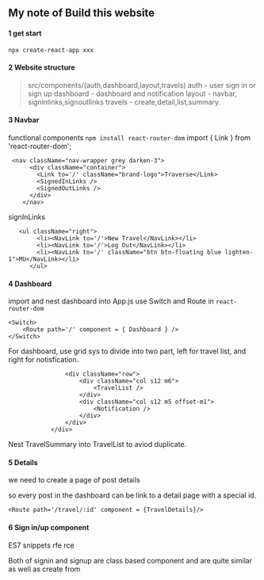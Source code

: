 
## My note of Build this website

#### 1 get start
```npx create-react-app xxx```

#### 2 Website structure
> src/components/(auth,dashboard,layout,travels)
auth - user sign in or sign up
dashboard - dashboard and notification
layout - navbar, signinlinks,signoutlinks
travels - create,detail,list,summary.

#### 3 Navbar
functional components
`npm install react-router-dom`
import { Link } from 'react-router-dom';

```
 <nav className="nav-wrapper grey darken-3">
      <div className="container">
        <Link to='/' className="brand-logo">Traverse</Link>
        <SignedInLinks />
        <SignedOutLinks />
      </div>
    </nav>
```

signInLinks
```
   <ul className="right">
        <li><NavLink to='/'>New Travel</NavLink></li>
        <li><NavLink to='/'>Log Out</NavLink></li>
        <li><NavLink to='/' className="btn btn-floating blue lighten-1">MU</NavLink></li>
      </ul>
```

#### 4 Dashboard
import and nest dashboard into App.js
use Switch and Route in `react-router-dom`
```
<Switch>
    <Route path='/' component = { Dashboard } />
</Switch>
```

For dashboard, use grid sys to divide into two part, left for travel list, and right for notisfication. 

```<div className="dashboard container">
                <div className="row">
                    <div className="col s12 m6">
                        <TravelList />
                    </div>
                    <div className="col s12 m5 offset-m1">
                        <Notification />
                    </div>
                </div>
            </div>
```
 Nest TravelSummary into TravelList to aviod duplicate. 



 #### 5 Details

 we need to create a page of post details

 so every post in the dashboard can be link to a detail page with a special id.

 ```<Route path='/travel/:id' component = {TravelDetails}/>```
 
 
 #### 6 Sign in/up component
 
 ES7 snippets
 rfe
 rce 

Both of signin and signup are class based component and are quite similar as well as create from

